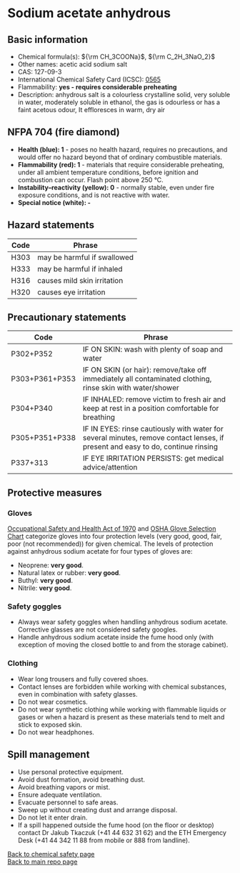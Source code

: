 # Sodium acetate anhydrous

## Basic information
- Chemical formula(s): ${\rm CH_3COONa}$, ${\rm C_2H_3NaO_2}$
- Other names: acetic acid sodium salt
- CAS: 127-09-3
- International Chemical Safety Card (ICSC): [0565](https://inchem.org/documents/icsc/icsc/eics0565.htm)
- Flammability: **yes - requires considerable preheating**
- Description: anhydrous salt is a colourless crystalline solid, very soluble in water, moderately soluble in ethanol, the gas is odourless or has a faint acetous odour, It effloresces in warm, dry air

## NFPA 704 (fire diamond)
- **Health (blue): 1** - poses no health hazard, requires no precautions, and would offer no hazard beyond that of ordinary combustible materials.
- **Flammability (red): 1** - materials that require considerable preheating, under all ambient temperature conditions, before ignition and combustion can occur. Flash point above 250 °C.
- **Instability–reactivity (yellow): 0** - normally stable, even under fire exposure conditions, and is not reactive with water.
- **Special notice (white): -**

## Hazard statements
| Code | Phrase                      |
| ---- | --------------------------- |
| H303 | may be harmful if swallowed |
| H333 | may be harmful if inhaled   |
| H316 | causes mild skin irritation |
| H320 | causes eye irritation       |

## Precautionary statements
| Code           | Phrase                                                                                                                          |
| -------------- | ------------------------------------------------------------------------------------------------------------------------------- |
| P302+P352      | IF ON SKIN: wash with plenty of soap and water                                                                                  |
| P303+P361+P353 | IF ON SKIN (or hair): remove/take off immediately all contaminated clothing, rinse skin with water/shower                       |
| P304+P340      | IF INHALED: remove victim to fresh air and keep at rest in a position comfortable for breathing                                 |
| P305+P351+P338 | IF IN EYES: rinse cautiously with water for several minutes, remove contact lenses, if present and easy to do, continue rinsing |
| P337+313       | IF EYE IRRITATION PERSISTS: get medical advice/attention                                                                        |

## Protective measures

### Gloves
[Occupational Safety and Health Act of 1970](https://www.osha.gov/sites/default/files/publications/osha3151.pdf) and [OSHA Glove Selection Chart](https://safety.fsu.edu/safety_manual/OSHA%20Glove%20Selection%20Chart.pdf) categorize gloves into four protection levels (very good, good, fair, poor (not recommended)) for given chemical. The levels of protection against anhydrous sodium acetate for four types of gloves are:

- Neoprene: **very good**.
- Natural latex or rubber: **very good**.
- Buthyl: **very good**.
- Nitrile: **very good**.

### Safety goggles
- Always wear safety goggles when handling anhydrous sodium acetate. Corrective glasses are not considered safety googles.
- Handle anhydrous sodium acetate inside the fume hood only (with exception of moving the closed bottle to and from the storage cabinet).

### Clothing
- Wear long trousers and fully covered shoes.
- Contact lenses are forbidden while working with chemical substances, even in combination with safety glasses.
- Do not wear cosmetics.
- Do not wear synthetic clothing while working with flammable liquids or gases or when a hazard is present as these materials tend to melt and stick to exposed skin.
- Do not wear headphones.

## Spill management
- Use personal protective equipment.
- Avoid dust formation, avoid breathing dust.
- Avoid breathing vapors or mist.
- Ensure adequate ventilation.
- Evacuate personnel to safe areas.
- Sweep up without creating dust and arrange disposal.
- Do not let it enter drain.
- If a spill happened outside the fume hood (on the floor or desktop) contact Dr Jakub Tkaczuk (+41 44 632 31 62) and the ETH Emergency Desk (+41 44 342 11 88 from mobile or 888 from landline).

[Back to chemical safety page](https://github.com/Global-Health-Engineering/group-safety/tree/main/02-chemical-safety)  
[Back to main repo page](https://github.com/Global-Health-Engineering/group-safety)
